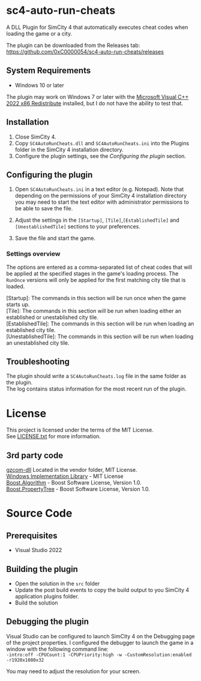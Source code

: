 # sc4-auto-run-cheats

A DLL Plugin for SimCity 4 that automatically executes cheat codes when loading the game or a city.

The plugin can be downloaded from the Releases tab: https://github.com/0xC0000054/sc4-auto-run-cheats/releases

## System Requirements

* Windows 10 or later

The plugin may work on Windows 7 or later with the [Microsoft Visual C++ 2022 x86 Redistribute](https://aka.ms/vs/17/release/vc_redist.x86.exe)
installed, but I do not have the ability to test that.

## Installation

1. Close SimCity 4.
2. Copy `SC4AutoRunCheats.dll` and `SC4AutoRunCheats.ini` into the Plugins folder in the SimCity 4 installation directory.
3. Configure the plugin settings, see the *Configuring the plugin* section.

## Configuring the plugin

1. Open `SC4AutoRunCheats.ini` in a text editor (e.g. Notepad).
Note that depending on the permissions of your SimCity 4 installation directory you may need to start the text editor with administrator permissions to be able to save the file.

2. Adjust the settings in the `[Startup]`, `[Tile]`,`[EstablishedTile]` and `[UnestablishedTile]` sections to your preferences.

3. Save the file and start the game.

### Settings overview

The options are entered as a comma-separated list of cheat codes that will be applied at the specified stages
in the game's loading process.
The `RunOnce` versions will only be applied for the first matching city tile that is loaded.

[Startup]: The commands in this section will be run once when the game starts up.    
[Tile]: The commands in this section will be run when loading either an established or unestablished city tile.    
[EstablishedTile]: The commands in this section will be run when loading an established city tile.    
[UnestablishedTile]: The commands in this section will be run when loading an unestablished city tile.

## Troubleshooting

The plugin should write a `SC4AutoRunCheats.log` file in the same folder as the plugin.    
The log contains status information for the most recent run of the plugin.

# License

This project is licensed under the terms of the MIT License.    
See [LICENSE.txt](LICENSE.txt) for more information.

## 3rd party code

[gzcom-dll](https://github.com/nsgomez/gzcom-dll/tree/master) Located in the vendor folder, MIT License.    
[Windows Implementation Library](https://github.com/microsoft/wil) - MIT License    
[Boost.Algorithm](https://www.boost.org/doc/libs/1_84_0/libs/algorithm/doc/html/index.html) - Boost Software License, Version 1.0.    
[Boost.PropertyTree](https://www.boost.org/doc/libs/1_84_0/doc/html/property_tree.html) - Boost Software License, Version 1.0.

# Source Code

## Prerequisites

* Visual Studio 2022

## Building the plugin

* Open the solution in the `src` folder
* Update the post build events to copy the build output to you SimCity 4 application plugins folder.
* Build the solution

## Debugging the plugin

Visual Studio can be configured to launch SimCity 4 on the Debugging page of the project properties.
I configured the debugger to launch the game in a window with the following command line:    
`-intro:off -CPUCount:1 -CPUPriority:high -w -CustomResolution:enabled -r1920x1080x32`

You may need to adjust the resolution for your screen.
